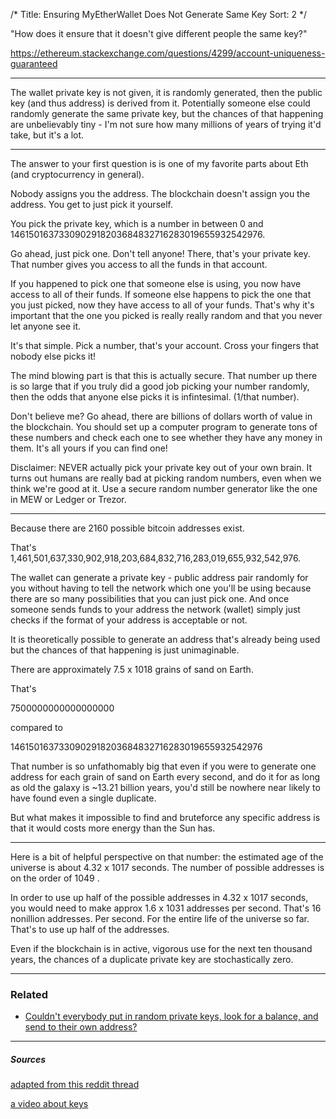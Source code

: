 /*
Title: Ensuring MyEtherWallet Does Not Generate Same Key
Sort: 2
*/

"How does it ensure that it doesn't give different people the same key?"

https://ethereum.stackexchange.com/questions/4299/account-uniqueness-guaranteed

---

The wallet private key is not given, it is randomly generated, then the public key (and thus address) is derived from it. Potentially someone else could randomly generate the same private key, but the chances of that happening are unbelievably tiny - I'm not sure how many millions of years of trying it'd take, but it's a lot.

---

The answer to your first question is is one of my favorite parts about Eth (and cryptocurrency in general).

Nobody assigns you the address. The blockchain doesn't assign you the address. You get to just pick it yourself.

You pick the private key, which is a number in between 0 and 1461501637330902918203684832716283019655932542976.

Go ahead, just pick one. Don't tell anyone! There, that's your private key. That number gives you access to all the funds in that account.

If you happened to pick one that someone else is using, you now have access to all of their funds. If someone else happens to pick the one that you just picked, now they have access to all of your funds. That's why it's important that the one you picked is really really random and that you never let anyone see it.

It's that simple. Pick a number, that's your account. Cross your fingers that nobody else picks it!

The mind blowing part is that this is actually secure. That number up there is so large that if you truly did a good job picking your number randomly, then the odds that anyone else picks it is infintesimal. (1/that number).

Don't believe me? Go ahead, there are billions of dollars worth of value in the blockchain. You should set up a computer program to generate tons of these numbers and check each one to see whether they have any money in them. It's all yours if you can find one!

Disclaimer: NEVER actually pick your private key out of your own brain. It turns out humans are really bad at picking random numbers, even when we think we're good at it. Use a secure random number generator like the one in MEW or Ledger or Trezor.

---

Because there are 2160 possible bitcoin addresses exist.

That's 1,461,501,637,330,902,918,203,684,832,716,283,019,655,932,542,976.

The wallet can generate a private key - public address pair randomly for you without having to tell the network which one you'll be using because there are so many possibilities that you can just pick one. And once someone sends funds to your address the network (wallet) simply just checks if the format of your address is acceptable or not.

It is theoretically possible to generate an address that's already being used but the chances of that happening is just unimaginable.

There are approximately 7.5 x 1018 grains of sand on Earth.

That's

7500000000000000000

compared to

1461501637330902918203684832716283019655932542976

That number is so unfathomably big that even if you were to generate one address for each grain of sand on Earth every second, and do it for as long as old the galaxy is ~13.21 billion years, you'd still be nowhere near likely to have found even a single duplicate.

But what makes it impossible to find and bruteforce any specific address is that it would costs more energy than the Sun has.

---

Here is a bit of helpful perspective on that number: the estimated age of the universe is about 4.32 x 1017 seconds. The number of possible addresses is on the order of 1049 .

In order to use up half of the possible addresses in 4.32 x 1017 seconds, you would need to make approx 1.6 x 1031 addresses per second. That's 16 nonillion addresses. Per second. For the entire life of the universe so far. That's to use up half of the addresses.

Even if the blockchain is in active, vigorous use for the next ten thousand years, the chances of a duplicate private key are stochastically zero.

---

### Related

- [Couldn't everybody put in random private keys, look for a balance, and send to their own address?](https://myetherwallet.groovehq.com/knowledge_base/topics/couldnt-everybody-put-in-random-private-keys-look-for-a-balance-and-send-to-their-own-address)

---

##### Sources
[adapted from this reddit thread](https://www.reddit.com/r/ethereum/comments/6fr2lx/updated_its_time_to_get_real_stop_relying_on/diki8iz/)

[a video about keys](http://decypher.tv/series/ethereum-development/video/2)